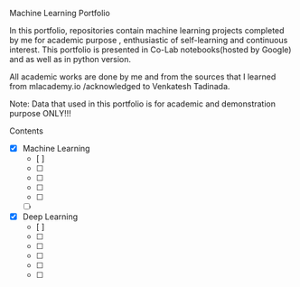 Machine Learning Portfolio


In this portfolio, repositories contain machine learning projects completed by me for academic purpose , 
enthusiastic of self-learning and continuous interest. 
This portfolio is presented in Co-Lab notebooks(hosted by Google) and as well as in python version.

All academic works are done by me and from the sources that I learned from mlacademy.io /acknowledged 
to Venkatesh Tadinada.

Note: Data that used in this portfolio is for academic and demonstration purpose ONLY!!! 

Contents
- [x] Machine Learning  
    - [ ]  
    - [ ]  
    - [ ]  
    - [ ]  
    - [ ]  
    - [ ]     
- [x] Deep Learning 
    - [ ]  
    - [ ]  
    - [ ]  
    - [ ] 
    - [ ]  
    - [ ] 

